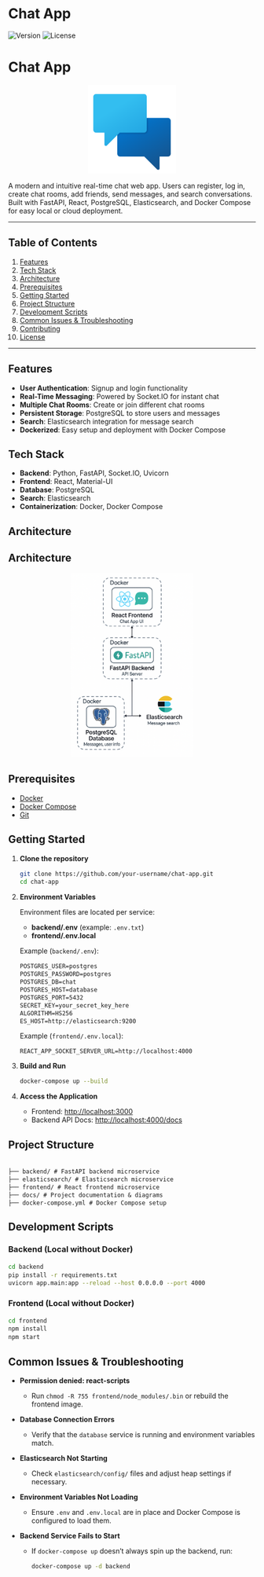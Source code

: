 # Chat App

![Version](https://img.shields.io/badge/version-1.0.0-blue) ![License](https://img.shields.io/badge/license-MIT-green)

# Chat App

<p align="center">
  <img src="docs/chat_icon.png" alt="Chat App Logo" width="180" />
</p>

A modern and intuitive real-time chat web app. Users can register, log in, create chat rooms, add friends, send messages, and search conversations. Built with FastAPI, React, PostgreSQL, Elasticsearch, and Docker Compose for easy local or cloud deployment.


---

## Table of Contents

1. [Features](#features)
2. [Tech Stack](#tech-stack)
3. [Architecture](#architecture)
4. [Prerequisites](#prerequisites)
5. [Getting Started](#getting-started)
6. [Project Structure](#project-structure)
7. [Development Scripts](#development-scripts)
8. [Common Issues & Troubleshooting](#common-issues--troubleshooting)
9. [Contributing](#contributing)
10. [License](#license)

---

## Features

* **User Authentication**: Signup and login functionality
* **Real-Time Messaging**: Powered by Socket.IO for instant chat
* **Multiple Chat Rooms**: Create or join different chat rooms
* **Persistent Storage**: PostgreSQL to store users and messages
* **Search**: Elasticsearch integration for message search
* **Dockerized**: Easy setup and deployment with Docker Compose

## Tech Stack

* **Backend**: Python, FastAPI, Socket.IO, Uvicorn
* **Frontend**: React, Material-UI
* **Database**: PostgreSQL
* **Search**: Elasticsearch
* **Containerization**: Docker, Docker Compose

## Architecture

## Architecture

<p align="center">
  <img src="docs/architecture.png" alt="Architecture Diagram" width="250"/>
</p>




## Prerequisites

* [Docker](https://www.docker.com/get-started)
* [Docker Compose](https://docs.docker.com/compose/install/)
* [Git](https://git-scm.com/downloads)

## Getting Started

1. **Clone the repository**

   ```bash
   git clone https://github.com/your-username/chat-app.git
   cd chat-app
   ```

2. **Environment Variables**

   Environment files are located per service:

   * **backend/.env** (example: `.env.txt`)
   * **frontend/.env.local**

   Example (`backend/.env`):

   ```dotenv
   POSTGRES_USER=postgres
   POSTGRES_PASSWORD=postgres
   POSTGRES_DB=chat
   POSTGRES_HOST=database
   POSTGRES_PORT=5432
   SECRET_KEY=your_secret_key_here
   ALGORITHM=HS256
   ES_HOST=http://elasticsearch:9200
   ```

   Example (`frontend/.env.local`):

   ```dotenv
   REACT_APP_SOCKET_SERVER_URL=http://localhost:4000
   ```

3. **Build and Run**

   ```bash
   docker-compose up --build
   ```

4. **Access the Application**

   * Frontend: [http://localhost:3000](http://localhost:3000)
   * Backend API Docs: [http://localhost:4000/docs](http://localhost:4000/docs)

## Project Structure

```

├── backend/ # FastAPI backend microservice
├── elasticsearch/ # Elasticsearch microservice
├── frontend/ # React frontend microservice
├── docs/ # Project documentation & diagrams
├── docker-compose.yml # Docker Compose setup
```

## Development Scripts

### Backend (Local without Docker)

```bash
cd backend
pip install -r requirements.txt
uvicorn app.main:app --reload --host 0.0.0.0 --port 4000
```

### Frontend (Local without Docker)

```bash
cd frontend
npm install
npm start
```

## Common Issues & Troubleshooting

* **Permission denied: react-scripts**

  * Run `chmod -R 755 frontend/node_modules/.bin` or rebuild the frontend image.
* **Database Connection Errors**

  * Verify that the `database` service is running and environment variables match.
* **Elasticsearch Not Starting**

  * Check `elasticsearch/config/` files and adjust heap settings if necessary.
* **Environment Variables Not Loading**

  * Ensure `.env` and `.env.local` are in place and Docker Compose is configured to load them.
* **Backend Service Fails to Start**

  * If `docker-compose up` doesn’t always spin up the backend, run:

    ```bash
    docker-compose up -d backend
    ```


